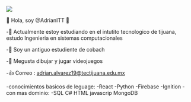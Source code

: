 ![](https://images.cooltext.com/5548432.png)



👋 Hola, soy @AdrianITT
👀 

-🌱 Actualmente estoy estudiando en el intutito tecnologico de tijuana, estudo Ingenieria en sistemas computacionales

-💬  Soy un antiguo estudiente de cobach

-🎉 Megusta dibujar y jugar videojuegos

-👍 Correo : adrian.alvarez19@tectijuana.edu.mx

-conocimientos basicos de leguage:
-React    -Python
-Firebase
-Ignition
-con mas dominio:
-SQL  C#  HTML  javascrip  MongoDB

<!---
AdrianITT/AdrianITT is a ✨ special ✨ repository because its `README.md` (this file) appears on your GitHub profile.
You can click the Preview link to take a look at your changes.
--->

